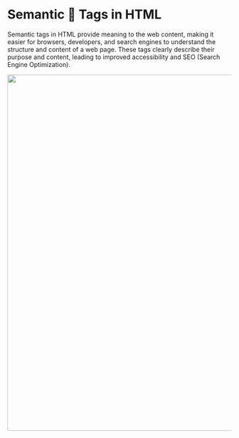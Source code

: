 #  Semantic 🔣 Tags in HTML
Semantic tags in HTML provide meaning to the web content, making it easier for browsers, developers, and search engines to understand the structure and content of a web page. These tags clearly describe their purpose and content, leading to improved accessibility and SEO (Search Engine Optimization).

<p>
<img src="https://cwh-full-next-space.fra1.cdn.digitaloceanspaces.com/tutorial/html-semantic-tags/semantic-tags.png" width = 800px >
</p>